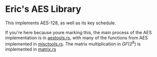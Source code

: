 # Eric's AES Library
This implements AES-128, as well as its key schedule.

If you're here because youre marking this, the main process of the AES implementation is in [aestools.rs](src/aestools.rs), with many of the functions from AES implemented in [misctools.rs](src/misctools.rs). The matrix multiplication in $GF(2^8)$ is implemented in [matrix.rs](src/matrix.rs)